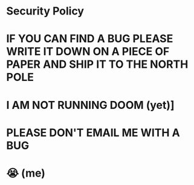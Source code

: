 # Security Policy

# IF YOU CAN FIND A BUG PLEASE WRITE IT DOWN ON A PIECE OF PAPER AND SHIP IT TO THE NORTH POLE
# I AM NOT RUNNING DOOM (yet)]
# PLEASE DON'T EMAIL ME WITH A BUG
# 😭 (me)
